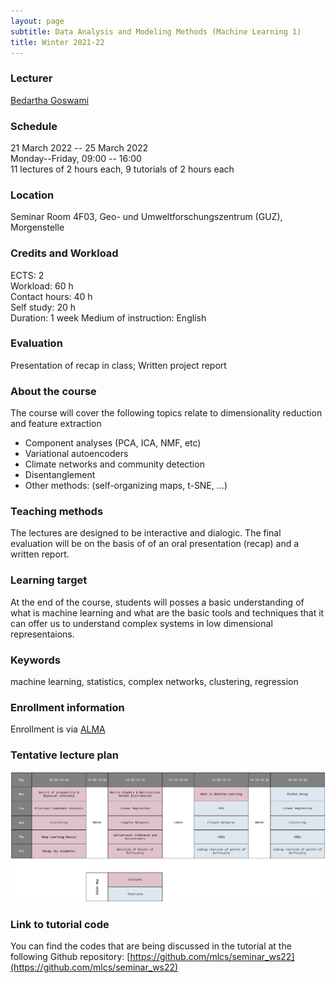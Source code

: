 ```yaml
---
layout: page
subtitle: Data Analysis and Modeling Methods (Machine Learning 1)
title: Winter 2021-22
---
```


### Lecturer

[Bedartha Goswami](https://machineclimate.de/people/goswami/)

### Schedule

21 March 2022 -- 25 March 2022  
Monday--Friday, 09:00 -- 16:00  
11 lectures of 2 hours each, 9 tutorials of 2 hours each   

### Location

Seminar Room 4F03, Geo- und Umweltforschungszentrum (GUZ), Morgenstelle

### Credits and Workload

ECTS: 2  
Workload: 60 h  
Contact hours: 40 h  
Self study: 20 h  
Duration: 1 week
Medium of instruction: English

### Evaluation

Presentation of recap in class; Written project report


### About the course

The course will cover the following topics relate to dimensionality reduction and feature extraction

- Component analyses (PCA, ICA, NMF, etc)
- Variational autoencoders
- Climate networks and community detection
- Disentanglement
- Other methods: (self-organizing maps, t-SNE, ...)


### Teaching methods

The lectures are designed to be interactive and dialogic. The
final evaluation will be on the basis of of an oral presentation (recap) and a
written report.

### Learning target

At the end of the course, students will posses a basic understanding of
what is machine learning and what are the basic tools and techniques that it can offer us to understand complex systems in low dimensional representaions.


### Keywords

machine learning, statistics, complex networks, clustering, regression

### Enrollment information

Enrollment is via [ALMA](https://alma.uni-tuebingen.de/)


### Tentative lecture plan


[![ML1-Lecture-Plan](/img/wise2021-22-ml1-timetable.png)](https://machineclimate.de/img/wise2021-22-ml1-timetable.png)


### Link to tutorial code

You can find the codes that are being discussed in the tutorial at the
following Github repository:
[https://github.com/mlcs/seminar_ws22](https://github.com/mlcs/seminar_ws22)
